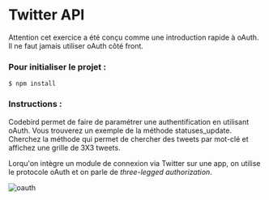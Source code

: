 **Twitter API**
===================

Attention cet exercice a été conçu comme une introduction rapide à oAuth.
Il ne faut jamais utiliser oAuth côté front.

### **Pour initialiser le projet :**

```
$ npm install
```

### **Instructions :**

Codebird permet de faire de paramétrer une authentification en utilisant oAuth.
Vous trouverez un exemple de la méthode statuses_update.
Cherchez la méthode qui permet de chercher des tweets par mot-clé et affichez une grille de 3X3 tweets.

Lorqu'on intègre un module de connexion via Twitter sur une app, on utilise le protocole oAuth et on parle de _three-legged authorization_.

![oauth](url)
